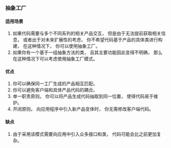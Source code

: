 ### 抽象工厂

#### 适用场景
1. 如果代码需要与多个不同系列的相关产品交互， 但是由于无法提前获取相关信息， 或者出于对未来扩展性的考虑， 你不希望代码基于产品的具体类进行构建， 在这种情况下， 你可以使用抽象工厂。
2. 如果你有一个基于一组抽象方法的类， 且其主要功能因此变得不明确， 那么在这种情况下可以考虑使用抽象工厂模式。

#### 优点
1. 你可以确保同一工厂生成的产品相互匹配。
2. 你可以避免客户端和具体产品代码的耦合。
3. 单一职责原则。 你可以将产品生成代码抽取到同一位置， 使得代码易于维护。
4. 开闭原则。 向应用程序中引入新产品变体时， 你无需修改客户端代码。

#### 缺点
1. 由于采用该模式需要向应用中引入众多接口和类， 代码可能会比之前更加复杂。
